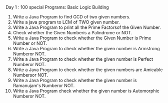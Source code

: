 Day 1 : 100 special Programs: Basic Logic Building

1. Write a Java Program to find GCD of two given numbers. 
2. Write a java program to LCM of TWO given number. 
3. Write a Java Program to print all the Prime Factorsof the Given Number. 
4. Check whether the Given Numberis a Palindrome or NOT. 
5. Write a Java Program to check whether the Given Number is Prime Number or NOT. 
6. Write a Java Program to check whether the given number is Armstrong Numberor NOT. 
7. Write a Java Program to check whether the given number is Perfect Numberor NOT. 
8.  Write a Java Program to check whether the given numbers are Amicable Numbersor NOT.
9. Write a Java Program to check whether the given number is Ramanujam's Numberor NOT.
10. Write a Java Program check whether the given number is Automorphic Numberor NOT.
